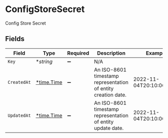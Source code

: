 # ConfigStoreSecret

Config Store Secret


## Fields

| Field                                                         | Type                                                          | Required                                                      | Description                                                   | Example                                                       |
| ------------------------------------------------------------- | ------------------------------------------------------------- | ------------------------------------------------------------- | ------------------------------------------------------------- | ------------------------------------------------------------- |
| `Key`                                                         | **string*                                                     | :heavy_minus_sign:                                            | N/A                                                           |                                                               |
| `CreatedAt`                                                   | [*time.Time](https://pkg.go.dev/time#Time)                    | :heavy_minus_sign:                                            | An ISO-8601 timestamp representation of entity creation date. | 2022-11-04T20:10:06.927Z                                      |
| `UpdatedAt`                                                   | [*time.Time](https://pkg.go.dev/time#Time)                    | :heavy_minus_sign:                                            | An ISO-8601 timestamp representation of entity update date.   | 2022-11-04T20:10:06.927Z                                      |